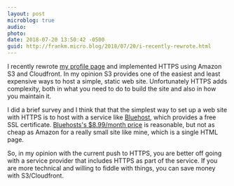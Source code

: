 ```yaml
---
layout: post
microblog: true
audio: 
photo: 
date: 2018-07-20 13:50:42 -0500
guid: http://frankm.micro.blog/2018/07/20/i-recently-rewrote.html
---
```

I recently rewrote [my profile page](https://frankm.org) and implemented HTTPS using Amazon S3 and Cloudfront.  In my opinion S3 provides one of the easiest and least expensive ways to host a simple, static web site. Unfortunately HTTPS adds complexity, both in what you need to do to build the site and also in how you maintain it. 

I did a brief survey and I think that that the simplest way to set up a web site with HTTPS is to host with a service like [Bluehost](https://www.bluehost.com), which provides a free SSL certificate. [Bluehosts's $8.99/month price](https://my.bluehost.com/hosting/help/141#shared) is reasonable, but not as cheap as Amazon for a really small site like mine, which is a single HTML page.

So, in my opinion with the current push to HTTPS,  you are better off going with a service provider that includes HTTPS as part of the service. If you are more technical and willing to fiddle with things, you can save money with S3/Cloudfront. 

